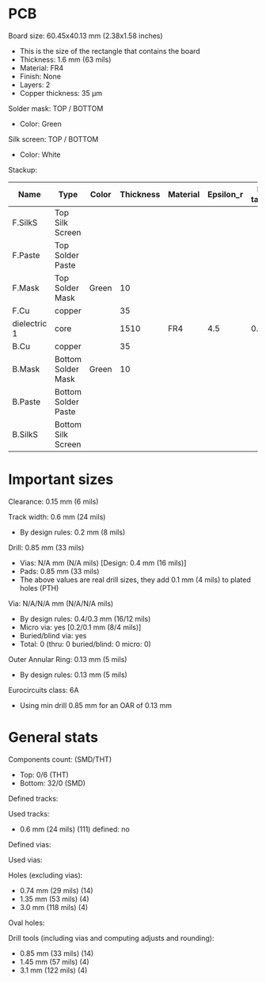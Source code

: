# PCB

Board size: 60.45x40.13 mm (2.38x1.58 inches)

- This is the size of the rectangle that contains the board
- Thickness: 1.6 mm (63 mils)
- Material: FR4
- Finish: None
- Layers: 2
- Copper thickness: 35 µm

Solder mask: TOP / BOTTOM

- Color: Green

Silk screen: TOP / BOTTOM

- Color: White


Stackup:

| Name                 | Type                 | Color            | Thickness | Material        | Epsilon_r | Loss tangent |
|----------------------|----------------------|------------------|-----------|-----------------|-----------|--------------|
| F.SilkS              | Top Silk Screen      |                  |           |                 |           |              |
| F.Paste              | Top Solder Paste     |                  |           |                 |           |              |
| F.Mask               | Top Solder Mask      | Green            |        10 |                 |           |              |
| F.Cu                 | copper               |                  |        35 |                 |           |              |
| dielectric 1         | core                 |                  |      1510 | FR4             |       4.5 |        0.020 |
| B.Cu                 | copper               |                  |        35 |                 |           |              |
| B.Mask               | Bottom Solder Mask   | Green            |        10 |                 |           |              |
| B.Paste              | Bottom Solder Paste  |                  |           |                 |           |              |
| B.SilkS              | Bottom Silk Screen   |                  |           |                 |           |              |

# Important sizes

Clearance: 0.15 mm (6 mils)

Track width: 0.6 mm (24 mils)

- By design rules: 0.2 mm (8 mils)

Drill: 0.85 mm (33 mils)

- Vias: N/A mm (N/A mils) [Design: 0.4 mm (16 mils)]
- Pads: 0.85 mm (33 mils)
- The above values are real drill sizes, they add 0.1 mm (4 mils) to plated holes (PTH)

Via: N/A/N/A mm (N/A/N/A mils)

- By design rules: 0.4/0.3 mm (16/12 mils)
- Micro via: yes [0.2/0.1 mm (8/4 mils)]
- Buried/blind via: yes
- Total: 0 (thru: 0 buried/blind: 0 micro: 0)

Outer Annular Ring: 0.13 mm (5 mils)

- By design rules: 0.13 mm (5 mils)

Eurocircuits class: 6A
- Using min drill 0.85 mm for an OAR of 0.13 mm


# General stats

Components count: (SMD/THT)

- Top: 0/6 (THT)
- Bottom: 32/0 (SMD)

Defined tracks:


Used tracks:

- 0.6 mm (24 mils) (111) defined: no

Defined vias:


Used vias:


Holes (excluding vias):

- 0.74 mm (29 mils) (14)
- 1.35 mm (53 mils) (4)
- 3.0 mm (118 mils) (4)

Oval holes:


Drill tools (including vias and computing adjusts and rounding):

- 0.85 mm (33 mils) (14)
- 1.45 mm (57 mils) (4)
- 3.1 mm (122 mils) (4)




